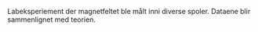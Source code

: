 Labeksperiement der magnetfeltet ble målt inni diverse spoler. Dataene blir sammenlignet med teorien.
